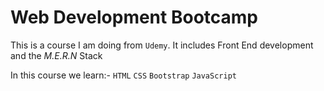 # Web Development Bootcamp
This is a course I am doing from `Udemy`. It includes Front End development and the *M.E.R.N* Stack

In this course we learn:-
  `HTML`
  `CSS`
  `Bootstrap`
  `JavaScript`
